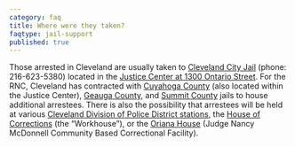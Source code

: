 ```yaml
---
category: faq
title: Where were they taken?
faqtype: jail-support
published: true
---
```

Those arrested in Cleveland are usually taken to [Cleveland City Jail](http://www.city.cleveland.oh.us/CityofCleveland/Home/Government/CityAgencies/PublicSafety/Corrections/Cleveland_City_Jail) (phone: 216-623-5380) located in the [Justice Center at 1300 Ontario Street](https://goo.gl/maps/uxca79TWK1n). For the RNC, Cleveland has contracted with [Cuyahoga County](http://sheriff.cuyahogacounty.us/en-US/Cuyahoga-County-Corrections-Center.aspx) (also located within the Justice Center), [Geauga County](http://www.sheriff.co.geauga.oh.us/Divisions/Corrections/Jail), and [Summit County](https://sheriff.summitoh.net/index.php/correctionsjail) jails to house additional arrestees. There is also the possibility that arrestees will be held at various [Cleveland Division of Police District stations](http://www.city.cleveland.oh.us/CityofCleveland/Home/Government/CityAgencies/PublicSafety/Police/Police_Districts), the [House of Corrections](http://www.city.cleveland.oh.us/CityofCleveland/Home/Government/CityAgencies/PublicSafety/Corrections/House_of_Correction) (the “Workhouse”), or the [Oriana House](http://www.orianahouse.org/about/locations.php) (Judge Nancy McDonnell Community Based Correctional Facility).
